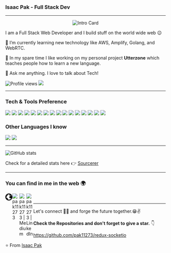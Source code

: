 ### Isaac Pak - Full Stack Dev

---

<p align="center">
  <img src="https://pak11273.com/static/media/SELF.fabdce18.svg" width="20%" title="Intro Card" alt="Intro Card">
</p>

I am a Full Stack Web Developer and I build stuff on the world wide web :wink:
 

 🌱 I’m currently learning new technology like AWS, Amplify, Golang, and WebRTC.
 
 🔭 In my spare time I like working on my personal project **Utterzone** which teaches people how to learn a new language.
 
 💬 Ask me anything.  I love to talk about Tech!

![Profile views](https://gpvc.arturio.dev/pak11273)  <img src="https://img.shields.io/github/followers/pak11273?label=Follow" style=" float:left, margin-right:10px" />


---


### Tech & Tools Preference

<img src = "https://img.shields.io/badge/-HTML5-E34F26?style=flat&logo=html5&logoColor=white"> <img src = "https://img.shields.io/badge/-CSS3-1572B6?style=flat&logo=css3&logoColor=white">
<img src="https://img.shields.io/badge/-Bootstrap-563D7C?style=flat&logo=bootstrap&logoColor=white">
<img src="https://img.shields.io/badge/-JavaScript-eed718?style=flat&logo=javascript&logoColor=ffffff">
<img src="https://img.shields.io/badge/-Sass-cc6699?style=flat&logo=sass&logoColor=ffffff">
<img src="https://img.shields.io/badge/-React-000000?style=flat&logo=react&logoColor=00c8ff">
<img src="https://img.shields.io/badge/-MongoDB-4DB33D?style=flat&logo=mongodb&logoColor=FFFFFF">
<img src="https://img.shields.io/badge/-GraphQL-e535ab?style=flat&logo=graphql&logoColor=FFFFFF">
<img src="https://img.shields.io/badge/-MySQL-F29111?style=flat&logo=mysql&logoColor=FFFFFF">
<img src="https://img.shields.io/badge/-Express.js-787878?style=flat">
<img src="https://img.shields.io/badge/-Node.js-3C873A?style=flat&logo=Node.js&logoColor=white">
<img src="http://img.shields.io/badge/-Git-F1502F?style=flat&logo=git&logoColor=FFFFFF">
<img src="http://img.shields.io/badge/-Github-000000?style=flat&logo=github&logoColor=FFFFFF">
<img src="http://img.shields.io/badge/-VS%20Code-007ACC?style=flat&logo=visual%20studio%20code&logoColor=white">
<img src="http://img.shields.io/badge/-Heroku-430098?style=flat&logo=heroku&logoColor=white">
<img src="http://img.shields.io/badge/-Vercel-black?style=flat&logo=vercel&logoColor=white">

### Other Languages I know
<img src="http://img.shields.io/badge/-Java-F89820?style=flat&logo=java&logoColor=white"> <img src="https://img.shields.io/badge/-Python-black?style=flat&logo=python&logoColor=white"> 

---

![GitHub stats](https://github-readme-stats.vercel.app/api?username=pak11273&show_icons=true&hide_border=true)

Check for a detailed stats here :point_right: [Sourcerer](https://sourcerer.io/pak11273)

---


### You can find in me in the web 🌍
[<img align="left" alt="pak11273" width="22px" src="https://raw.githubusercontent.com/iconic/open-iconic/master/svg/globe.svg" />][website]
[<img align="left" alt="pak11273" width="22px" src="https://raw.githubusercontent.com/gist/oasan/479f6cba3dc79551dc14bb8bd7a0c17c/raw/69102d4413fe8700c3e68785ab85566a85b468f2/youtube.svg" />][youtube]
[<img align="left" alt="pak11273 | Medium" width="22px" src="https://cdn.jsdelivr.net/npm/simple-icons@v3/icons/medium.svg" />][medium]
[<img align="left" alt="pak11273 | LinkedIn" width="22px" src="https://cdn.jsdelivr.net/npm/simple-icons@v3/icons/linkedin.svg" />][linkedin]

<br/>

---

Let's connect 👨‍💻 and forge the future together.😁✌

**Check the Repositories and don't forget to give a star.** 👇

https://github.com/pak11273/redux-socketio

:star: From [Isaac Pak](https://github.com/pak11273)

[website]: https://pak11273.com
[youtube]: https://www.youtube.com/channel/UCtL3fLuD1xmTei-PfyoGFGg
[linkedin]: https://www.linkedin.com/in/isaac-pak-78b72687/
[medium]: https://medium.com/full-stack-web-development
